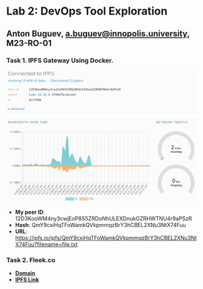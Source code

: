 # Lab 2: DevOps Tool Exploration
## Anton Buguev, a.buguev@innopolis.university, M23-RO-01

### Task 1. IPFS Gateway Using Docker.
![IPFS Interface](images/IPFS_interface.png)
- **My peer ID**: 12D3KooWM4ny3cwjEoP8S5ZRDoNhULEXDnukGZRHWTNU4r9aPSzR
- **Hash**: QmY9cxiHqTFoWamkQVkpmmqzBrY3hCBEL2XNu3NtX74Fuu
- **URL**: https://ipfs.io/ipfs/QmY9cxiHqTFoWamkQVkpmmqzBrY3hCBEL2XNu3NtX74Fuu?filename=file.txt

### Task 2. Fleek.co

- [**Domain**](https://wailing-grass-narrow.on-fleek.app/)
- [**IPFS Link**](https://ipfs.io/ipfs/bafybeiemh62uxfe2ihc5evzswtovpnugh5eh2j6oqlrebpz7yjqch6zfp4)